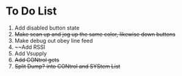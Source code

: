 # To Do List

1. Add disabled button state
2. ~~Make scan up and jog up the same color, likewise down buttons~~
3. Make debug out obey line feed
4. ~~Add RSSI
5. Add Vsupply
6. ~~Add CONtrol gets~~
7. ~~Split Dump? into CONtrol and SYStem List~~
